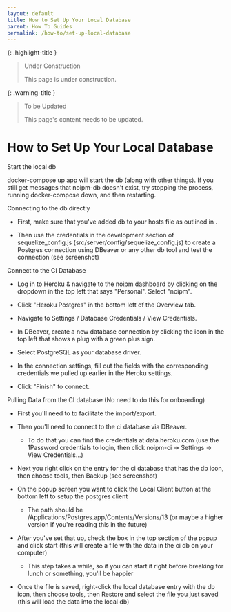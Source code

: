 ```yaml
---
layout: default
title: How to Set Up Your Local Database
parent: How To Guides
permalink: /how-to/set-up-local-database
---
```


{: .highlight-title }
> Under Construction
>
> This page is under construction.

{: .warning-title }
> To be Updated
>
> This page's content needs to be updated.

# How to Set Up Your Local Database

Start the local db

docker-compose up app will start the db (along with other things). If
you still get messages that noipm-db doesn't exist, try stopping the
process, running docker-compose down, and then restarting.

Connecting to the db directly

-   First, make sure that you've added db to your hosts file as
    outlined in .

-   Then use the credentials in the development section of
    sequelize_config.js (src/server/config/sequelize_config.js) to
    create a Postgres connection using DBeaver or any other db tool and
    test the connection (see screenshot)

Connect to the CI Database

-   Log in to Heroku & navigate to the noipm dashboard by clicking on
    the dropdown in the top left that says "Personal". Select
    "noipm".

-   Click "Heroku Postgres" in the bottom left of the Overview tab.


-   Navigate to Settings / Database Credentials / View Credentials.


-   In DBeaver, create a new database connection by clicking the icon in
    the top left that shows a plug with a green plus sign.

-   Select PostgreSQL as your database driver.

-   In the connection settings, fill out the fields with the
    corresponding credentials we pulled up earlier in the Heroku
    settings.

-   Click "Finish" to connect.

Pulling Data from the CI database (No need to do this for onboarding)

-   First you'll need to to facilitate the import/export.

-   Then you'll need to connect to the ci database via DBeaver.

    -   To do that you can find the credentials at data.heroku.com (use
        the 1Password credentials to login, then click noipm-ci ->
        Settings -> View Credentials...)


-   Next you right click on the entry for the ci database that has the
    db icon, then choose tools, then Backup (see screenshot)

-   On the popup screen you want to click the Local Client button at the
    bottom left to setup the postgres client

    -   The path should be
        /Applications/Postgres.app/Contents/Versions/13 (or maybe a
        higher version if you're reading this in the future)


-   After you've set that up, check the box in the top section of the
    popup and click start (this will create a file with the data in the
    ci db on your computer)

    -   This step takes a while, so if you can start it right before
        breaking for lunch or something, you'll be happier


-   Once the file is saved, right-click the local database entry with
    the db icon, then choose tools, then Restore and select the file you
    just saved (this will load the data into the local db)
